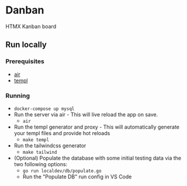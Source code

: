 # Danban

HTMX Kanban board

## Run locally

### Prerequisites

- [air](https://github.com/cosmtrek/air)
- [templ](https://github.com/a-h/templ)

### Running

- `docker-compose up mysql`
- Run the server via air - This will live reload the app on save.
  - `air`
- Run the templ generator and proxy - This will automatically generate your templ files and provide hot reloads
  - `make templ`
- Run the tailwindcss generator
  - `make tailwind`
- (Optional) Populate the database with some initial testing data via the two following options:
  - `go run localdev/db/populate.go`
  - Run the "Populate DB" run config in VS Code
